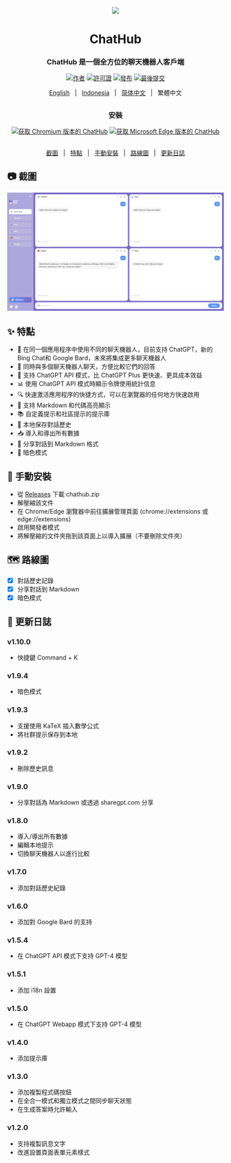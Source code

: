 <p align="center">
    <img src="./src/assets/icon.png" width="150">
</p>

<h1 align="center">ChatHub</h1>

<div align="center">

### ChatHub 是一個全方位的聊天機器人客戶端

[![作者][作者-image]][作者-url]
[![許可證][許可證-image]][許可證-url]
[![發布][發布-image]][發布-url]
[![最後提交][最後提交-image]][最後提交-url]    
    
[English](README.md) &nbsp;&nbsp;|&nbsp;&nbsp; [Indonesia](README_IN.md) &nbsp;&nbsp;|&nbsp;&nbsp; [简体中文](README_ZH-CN.md) &nbsp;&nbsp;|&nbsp;&nbsp; 繁體中文

##    
    
### 安裝
    
<a href="https://chrome.google.com/webstore/detail/chathub-all-in-one-chatbo/iaakpnchhognanibcahlpcplchdfmgma?utm_source=website"><img src="https://user-images.githubusercontent.com/585534/107280622-91a8ea80-6a26-11eb-8d07-77c548b28665.png" alt="获取 Chromium 版本的 ChatHub"></a>
<a href="https://microsoftedge.microsoft.com/addons/detail/chathub-allinone-chat/kdlmggoacmfoombiokflpeompajfljga"><img src="https://user-images.githubusercontent.com/585534/107280673-a5ece780-6a26-11eb-9cc7-9fa9f9f81180.png" alt="获取 Microsoft Edge 版本的 ChatHub"></a>
    
##

[截圖](#-截圖) &nbsp;&nbsp;|&nbsp;&nbsp; [特點](#-特點) &nbsp;&nbsp;|&nbsp;&nbsp; [手動安裝](#-手動安裝) &nbsp;&nbsp;|&nbsp;&nbsp; [路線圖](#%EF%B8%8F-路線圖) &nbsp;&nbsp;|&nbsp;&nbsp; [更新日誌](#-更新日誌)

[作者-image]: https://img.shields.io/badge/author-wong2-blue.svg
[作者-url]: https://github.com/wong2
    
[許可證-image]: https://img.shields.io/github/license/chathub-dev/chathub?color=blue
[許可證-url]: https://github.com/chathub-dev/chathub/blob/main/LICENSE

[發布-image]: https://img.shields.io/github/v/release/chathub-dev/chathub?color=blue
[發布-url]: https://github.com/chathub-dev/chathub/releases/latest
   
[最後提交-image]: https://img.shields.io/github/last-commit/chathub-dev/chathub?label=last%20commit
[最後提交-url]: https://github.com/chathub-dev/chathub/commits

</div>

##

## 📷 截圖

![截圖](screenshots/extension.png?raw=true)

## ✨ 特點

- 🤖 在同一個應用程序中使用不同的聊天機器人，目前支持 ChatGPT，新的 Bing Chat和 Google Bard，未來將集成更多聊天機器人
- 💬 同時與多個聊天機器人聊天，方便比較它們的回答
- 🚀 支持 ChatGPT API 模式，比 ChatGPT Plus 更快速、更具成本效益
- 📊 使用 ChatGPT API 模式時顯示令牌使用統計信息
- 🔍 快速激活應用程序的快捷方式，可以在瀏覽器的任何地方快速啟用
- 🎨 支持 Markdown 和代碼高亮顯示
- 📚 自定義提示和社區提示的提示庫
- 💾 本地保存對話歷史
- 📥 導入和導出所有數據
- 🔗 分享對話到 Markdown 格式
- 🌙 暗色模式

## 🔧 手動安裝

- 從 [Releases](https://github.com/chathub-dev/chathub/releases) 下載 chathub.zip
- 解壓縮該文件
- 在 Chrome/Edge 瀏覽器中前往擴展管理頁面 (chrome://extensions 或 edge://extensions)
- 啟用開發者模式
- 將解壓縮的文件夾拖到該頁面上以導入擴展（不要刪除文件夾）

## 🗺️ 路線圖

- [x] 對話歷史記錄
- [x] 分享對話到 Markdown
- [x] 暗色模式

## 📜 更新日誌

### v1.10.0

- 快捷鍵 Command + K

### v1.9.4

- 暗色模式

### v1.9.3

- 支援使用 KaTeX 插入數學公式
- 將社群提示保存到本地

### v1.9.2

- 刪除歷史訊息

### v1.9.0

- 分享對話為 Markdown 或透過 sharegpt.com 分享

### v1.8.0

- 導入/導出所有數據
- 編輯本地提示
- 切換聊天機器人以進行比較

### v1.7.0

- 添加對話歷史紀錄

### v1.6.0

- 添加對 Google Bard 的支持

### v1.5.4

- 在 ChatGPT API 模式下支持 GPT-4 模型

### v1.5.1

- 添加 i18n 設置

### v1.5.0

- 在 ChatGPT Webapp 模式下支持 GPT-4 模型

### v1.4.0

- 添加提示庫

### v1.3.0

- 添加複製程式碼按鈕
- 在全合一模式和獨立模式之間同步聊天狀態
- 在生成答案時允許輸入

### v1.2.0

- 支持複製訊息文字
- 改進設置頁面表單元素樣式
